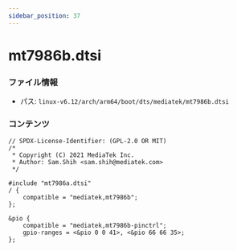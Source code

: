 ```yaml
---
sidebar_position: 37
---
```

# mt7986b.dtsi

### ファイル情報

- パス: `linux-v6.12/arch/arm64/boot/dts/mediatek/mt7986b.dtsi`

### コンテンツ

```dtsi
// SPDX-License-Identifier: (GPL-2.0 OR MIT)
/*
 * Copyright (C) 2021 MediaTek Inc.
 * Author: Sam.Shih <sam.shih@mediatek.com>
 */

#include "mt7986a.dtsi"
/ {
	compatible = "mediatek,mt7986b";
};

&pio {
	compatible = "mediatek,mt7986b-pinctrl";
	gpio-ranges = <&pio 0 0 41>, <&pio 66 66 35>;
};

```
